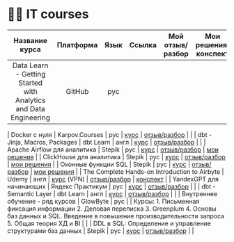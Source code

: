 # 👩‍💻 IT courses

| Название курса | Платформа | Язык | Ссылка | Мой отзыв/разбор | Мои решения/конспект |
| :--------------------: | :---------------------: | :---------------------------: | :---------------------: | :---------------------------: | :---------------------------: |
| Data Learn - Getting Started with Analytics and Data Engineering |	GitHub | рус |  |  |  |


| Docker с нуля | Karpov.Courses | рус | [курс](https://karpov.courses/docker?_gl=1*ueot3m*_ga*ODc5ODgxODYzLjE3MDU1Njc1MzE.*_ga_DZP7KEXCQQ*MTcwNzcyMTkwNC40NC4xLjE3MDc3MjE5MTcuNDcuMC4w) | [отзыв/разбор](https://github.com/Malakhova-Natalya/IT_courses/blob/main/all_courses/Docker%20с%20нуля/final_opinion.md) |  |
| dbt - Jinja, Macros, Packages | dbt Learn | англ | [курс](https://courses.getdbt.com/courses/take/jinja-macros-packages/texts/30200737-welcome) | [отзыв/разбор](https://github.com/Malakhova-Natalya/IT_courses/blob/main/all_courses/Jinja%2C%20Macros%2C%20Packages/final_opinion.md) |  |
| Apache Airflow для аналитика | Stepik | рус | [курс](https://stepik.org/course/99527/syllabus) | [отзыв/разбор](https://github.com/Malakhova-Natalya/IT_courses/blob/main/all_courses/Apache%20Airflow%20для%20аналитика/final_opinion.md) | [мои решения](https://github.com/Malakhova-Natalya/IT_courses/tree/main/all_courses/Apache%20Airflow%20для%20аналитика) |
| ClickHouse для аналитика | Stepik | рус | [курс](https://stepik.org/course/100210/syllabus) | [отзыв/разбор](https://github.com/Malakhova-Natalya/IT_courses/blob/main/all_courses/ClickHouse%20для%20аналитика/final_opinion.md) | [мои решения](https://github.com/Malakhova-Natalya/IT_courses/tree/main/all_courses/ClickHouse%20для%20аналитика) |
| Оконные функции SQL | Stepik | рус | [курс](https://stepik.org/course/95367/syllabus) | [отзыв/разбор](https://github.com/Malakhova-Natalya/IT_courses/blob/main/all_courses/Оконные%20функции%20SQL/final_opinion.md) | [мои решения](https://github.com/Malakhova-Natalya/IT_courses/tree/main/all_courses/Оконные%20функции%20SQL) |
| The Complete Hands-on Introduction to Airbyte | Udemy | англ | [курс](https://www.udemy.com/course/the-complete-hands-on-introduction-to-airbyte/) (VPN) | [отзыв/разбор](https://github.com/Malakhova-Natalya/IT_courses/blob/main/all_courses/The%20Complete%20Hands-on%20Introduction%20to%20Airbyte/final_opinion.md) | [конспект](https://github.com/Malakhova-Natalya/IT_courses/tree/main/all_courses/The%20Complete%20Hands-on%20Introduction%20to%20Airbyte) |
| YandexGPT для начинающих | Яндекс Практикум | рус | [курс](https://practicum.yandex.ru/yandexgpt-beginner/?utm_source=referral&utm_medium=community&utm_campaign=tg_community_RF_common_Unde_b2c_Other_None_june-2024) | [отзыв/разбор](https://github.com/Malakhova-Natalya/IT_courses/tree/main/all_courses/YandexGPT%20для%20начинающих) |  |
| dbt - Semantic Layer | dbt Learn | англ | [курс](https://learn.getdbt.com/courses/semantic-layer) | [отзыв/разбор](https://github.com/Malakhova-Natalya/IT_courses/blob/main/all_courses/Semantic%20Layer/README.md) |  |
| Внутреннее обучение - ряд курсов | GlowByte | рус |  | Курсы: 1. Письменная фиксация информации 2. Деловая переписка 3. Greenplum 4. Основы баз данных и SQL. Введение в повышение производительности запроса 5. Общая теория ХД и BI |  |
| DDL в SQL: Определение и управление структурами баз данных | Stepik | рус | [курс](https://stepik.org/course/232192/syllabus) | [отзыв/разбор]() |  |







